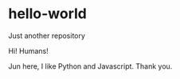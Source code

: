 # hello-world
Just another repository

Hi! Humans!

Jun here, I like Python and Javascript.
Thank you.
